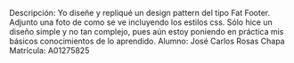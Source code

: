 Descripción: Yo diseñe y repliqué un design pattern del tipo Fat Footer. Adjunto una foto de como se ve incluyendo los estilos css. Sólo hice un diseño simple y no tan complejo, pues aún estoy poniendo en práctica mis básicos conocimientos de lo aprendido. 
Alumno: José Carlos Rosas Chapa
Matrícula: A01275825